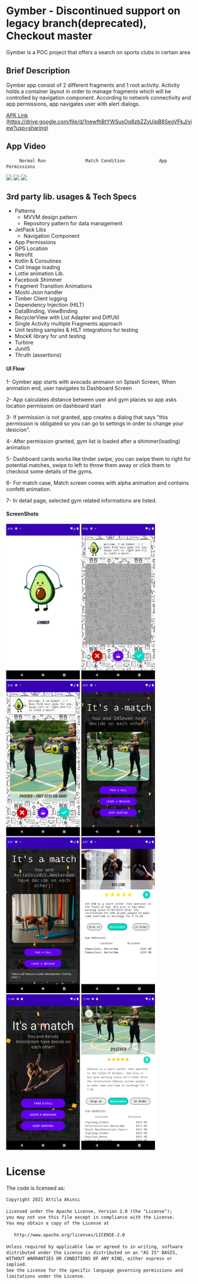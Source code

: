 # Gymber - Discontinued support on legacy branch(deprecated), Checkout master
Gymber is a POC project that offers a search on sports clubs in certain area

## Brief Description
Gymber app consist of 2 different fragments and 1 root activity. Activity holds a container layout in order to manage fragments which will be controlled by navigation component.
According to network connectivity and app permissions, app navigates user with alert dialogs.

[APK Link (https://drive.google.com/file/d/1newfhBtYWSusOq8zbZZyUipB8SeoVFkJ/view?usp=sharing)](https://drive.google.com/file/d/1newfhBtYWSusOq8zbZZyUipB8SeoVFkJ/view?usp=sharing)

## App Video

         Normal Run               Match Condition             App Permissions

<img src="https://user-images.githubusercontent.com/21987335/147551063-3b3ea1c6-ed61-4198-9f05-4ca5929f2a8c.gif" width="200"/> <img 
src="https://user-images.githubusercontent.com/21987335/147551113-d01939f5-4749-495a-8fe9-c13f9caea0ea.gif" width="200"/>  <img 
src="https://user-images.githubusercontent.com/21987335/147551149-1f3f2129-3b46-452b-ac74-d6dba158bad2.gif" width="200"/>  


## 3rd party lib. usages & Tech Specs
* Patterns
    - MVVM design pattern
    - Repository pattern for data management
* JetPack Libs
    - Navigation Component
* App Permissions
* GPS Location
* Retrofit
* Kotlin & Coroutines
* Coil Image loading
* Lottie animation Lib.
* Facebook Shimmer
* Fragment Transition Animations
* Moshi Json handler
* Timber Client logging
* Dependency Injection (HILT) 
* DataBinding, ViewBinding
* RecyclerView with List Adapter and DiffUtil
* Single Activity multiple Fragments approach
* Unit testing samples & HILT integrations for testing
* MockK library for unit testing
* Turbine
* Junit5
* Thruth (assertions)

#### UI Flow
1- Gymber app starts with avocado animaion on Splash Screen, When animation end, user navigates to Dashboard Screen

2- App calculates distance between user and gym places so app asks location permission on dashboard start

3- If permission is not granted, app creates a dialog that says "this permission is obligated so you can go to settings in order to change your desicion".

4- After permission granted, gym list is loaded after a shimmer(loading) animation

5- Dashboard cards works like tinder swipe, you can swipe them to right for potential matches, swipe to left to throw them away or click them to checkout some details of the gyms.

6- For match case, Match screen comes with alpha animation and contains confetti animation. 

7- In detail page, selected gym related informations are listed. 


#### ScreenShots
<img src="https://github.com/AttilaAKINCI/Gymber/blob/master/images/1.png" width="200">   <img
src="https://github.com/AttilaAKINCI/Gymber/blob/master/images/2.png" width="200">   <img
src="https://github.com/AttilaAKINCI/Gymber/blob/master/images/3.png" width="200">   <img
src="https://github.com/AttilaAKINCI/Gymber/blob/master/images/4.png" width="200">   <img
src="https://github.com/AttilaAKINCI/Gymber/blob/master/images/5.png" width="200">   <img
src="https://github.com/AttilaAKINCI/Gymber/blob/master/images/6.png" width="200">   <img
src="https://github.com/AttilaAKINCI/Gymber/blob/master/images/7.png" width="200">   <img
src="https://github.com/AttilaAKINCI/Gymber/blob/master/images/8.png" width="200"> 

# License

The code is licensed as:

```
Copyright 2021 Attila Akıncı

Licensed under the Apache License, Version 2.0 (the "License");
you may not use this file except in compliance with the License.
You may obtain a copy of the License at

   http://www.apache.org/licenses/LICENSE-2.0

Unless required by applicable law or agreed to in writing, software
distributed under the License is distributed on an "AS IS" BASIS,
WITHOUT WARRANTIES OR CONDITIONS OF ANY KIND, either express or implied.
See the License for the specific language governing permissions and
limitations under the License.
```

